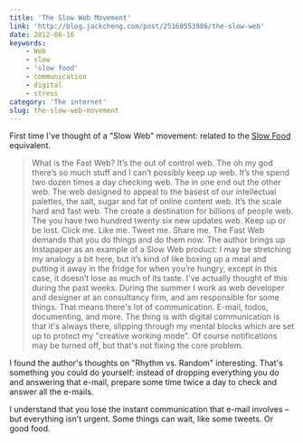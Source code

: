 ```yaml
---
title: 'The Slow Web Movement'
link: 'http://blog.jackcheng.com/post/25160553986/the-slow-web'
date: 2012-06-16
keywords:
    - Web
    - slow
    - 'slow food'
    - communication
    - digital
    - stress
category: 'The internet'
slug: the-slow-web-movement
---
```


First time I've thought of a "Slow Web" movement: related to the
[Slow Food](http://en.wikipedia.org/wiki/Slow_Food) equivalent.

> What is the Fast Web? It’s the out of control web. The oh my god there’s so much stuff and I can’t
> possibly keep up web. It’s the spend two dozen times a day checking web. The in one end out the
> other web. The web designed to appeal to the basest of our intellectual palettes, the salt, sugar
> and fat of online content web. It’s the scale hard and fast web. The create a destination for
> billions of people web. The you have two hundred twenty six new updates web. Keep up or be lost.
> Click me. Like me. Tweet me. Share me. The Fast Web demands that you do things and do them now.
> The author brings up Instapaper as an example of a Slow Web product: I may be stretching my
> analogy a bit here, but it’s kind of like boxing up a meal and putting it away in the fridge for
> when you’re hungry, except in this case, it doesn’t lose as much of its taste. I've actually
> thought of this during the past weeks. During the summer I work as web developer and designer at
> an consultancy firm, and am responsible for some things. That means there's lot of communication.
> E-mail, todos, documenting, and more. The thing is with digital communication is that it's always
> there, slipping through my mental blocks which are set up to protect my "creative working mode".
> Of course notifications may be turned off, but that's not fixing the core problem.

I found the author's thoughts on "Rhythm vs. Random" interesting. That's something you could do
yourself: instead of dropping everything you do and answering that e-mail, prepare some time twice a
day to check and answer all the e-mails.

I understand that you lose the instant communication that e-mail involves – but everything isn't
urgent. Some things can wait, like some tweets. Or good food.
